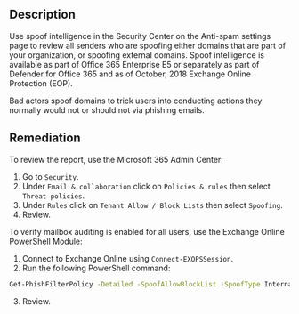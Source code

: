 ## Description

Use spoof intelligence in the Security Center on the Anti-spam settings page to review all senders who are spoofing either domains that are part of your organization, or spoofing external domains. Spoof intelligence is available as part of Office 365 Enterprise E5 or separately as part of Defender for Office 365 and as of October, 2018 Exchange Online Protection (EOP).

Bad actors spoof domains to trick users into conducting actions they normally would not or should not via phishing emails.

## Remediation

To review the report, use the Microsoft 365 Admin Center:

1. Go to `Security`.
2. Under `Email & collaboration` click on `Policies & rules` then select `Threat policies`.
3. Under `Rules` click on `Tenant Allow / Block Lists` then select `Spoofing`.
4. Review.

To verify mailbox auditing is enabled for all users, use the Exchange Online PowerShell Module:

1. Connect to Exchange Online using `Connect-EXOPSSession`.
2. Run the following PowerShell command:

```bash
Get-PhishFilterPolicy -Detailed -SpoofAllowBlockList -SpoofType Internal
```

3. Review.